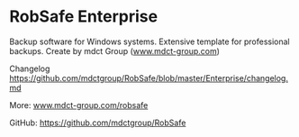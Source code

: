 # RobSafe Enterprise

Backup software for Windows systems. Extensive template for professional backups.
Create by mdct Group (www.mdct-group.com)


Changelog https://github.com/mdctgroup/RobSafe/blob/master/Enterprise/changelog.md

More: www.mdct-group.com/robsafe

GitHub: https://github.com/mdctgroup/RobSafe
